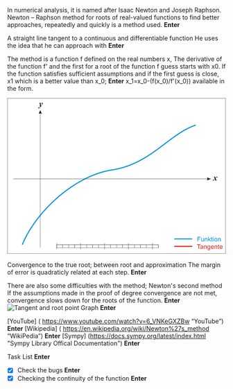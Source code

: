 In numerical analysis, it is named after Isaac Newton and Joseph Raphson.
Newton – Raphson method for roots of real-valued functions
to find better approaches, repeatedly and quickly
is a method used. **Enter**

A straight line tangent to a continuous and differentiable function
He uses the idea that he can approach with **Enter**

The method is a function f defined on the real numbers x,
The derivative of the function f' and the first for a root of the function f
guess starts with x0. If the function satisfies sufficient assumptions
and if the first guess is close, x1 which is a better value than x_0; **Enter**
x_1=x_0-(f(x_0)/f'(x_0)) available in the form.

![Tangent vs Function Graph](images/newton-raphson.gif)

Convergence to the true root; between root and approximation
The margin of error is quadraticly related at each step. **Enter**

There are also some difficulties with the method; Newton's second method
If the assumptions made in the proof of degree convergence are not met,
convergence slows down for the roots of the function. **Enter**
![Tangent and root point Graph](images/newto2n.gif.gif) **Enter**

[YouTube] ( https://www.youtube.com/watch?v=6_VNKeGXZBw “YouTube”) **Enter**
[Wikipedia] ( https://en.wikipedia.org/wiki/Newton%27s_method “WikiPedia”) **Enter**
[Sympy] (https://docs.sympy.org/latest/index.html "Sympy Library Offical Documentation") **Enter**

Task List **Enter**
-[x] Check the bugs **Enter**
-[x] Checking the continuity of the function **Enter**